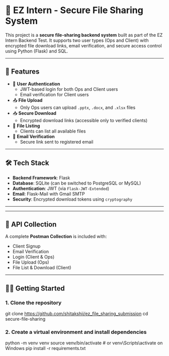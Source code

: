# 🔐 EZ Intern - Secure File Sharing System

This project is a **secure file-sharing backend system** built as part of the EZ Intern Backend Test. It supports two user types (Ops and Client) with encrypted file download links, email verification, and secure access control using Python (Flask) and SQL.

---

## 🚀 Features

- 🔑 **User Authentication**
  - JWT-based login for both Ops and Client users
  - Email verification for Client users
- 📤 **File Upload**
  - Only Ops users can upload `.pptx`, `.docx`, and `.xlsx` files
- 📥 **Secure Download**
  - Encrypted download links (accessible only to verified clients)
- 📃 **File Listing**
  - Clients can list all available files
- 📧 **Email Verification**
  - Secure link sent to registered email

---

## 🛠️ Tech Stack

- **Backend Framework**: Flask
- **Database**: SQLite (can be switched to PostgreSQL or MySQL)
- **Authentication**: JWT (via `Flask-JWT-Extended`)
- **Email**: Flask-Mail with Gmail SMTP
- **Security**: Encrypted download tokens using `cryptography`

---


---

## 🧪 API Collection

A complete **Postman Collection** is included with:
- Client Signup
- Email Verification
- Login (Client & Ops)
- File Upload (Ops)
- File List & Download (Client)

---

## 🧑‍💻 Getting Started

### 1. Clone the repository

git clone https://github.com/shitakshii/ez_file_sharing_submission
cd secure-file-sharing


### 2.  Create a virtual environment and install dependencies

python -m venv venv
source venv/bin/activate  # or venv\Scripts\activate on Windows
pip install -r requirements.txt




